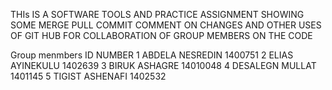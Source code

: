 THIs IS A SOFTWARE TOOLS AND PRACTICE ASSIGNMENT  SHOWING SOME MERGE PULL COMMIT COMMENT ON CHANGES AND OTHER USES OF GIT HUB FOR COLLABORATION OF GROUP MEMBERS ON THE CODE 



Group menmbers        ID NUMBER
1 ABDELA NESREDIN      1400751
2 ELIAS  AYINEKULU     1402639
3 BIRUK ASHAGRE        14010048
4 DESALEGN MULLAT       1401145
5 TIGIST ASHENAFI       1402532
